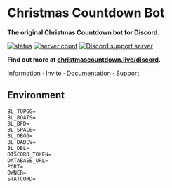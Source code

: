 # Christmas Countdown Bot

**The original Christmas Countdown bot for Discord.**

[![status](https://top.gg/api/widget/status/509851616216875019.svg)](https://top.gg/bot/509851616216875019)
[![server count](https://top.gg/api/widget/servers/509851616216875019.svg)](https://top.gg/bot/509851616216875019)
[![Discord support server](https://discordapp.com/api/guilds/451745464480432129/embed.png?style=shield)](https://go.eartharoid.me/discord)

**Find out more at [christmascountdown.live/discord](https://christmascountdown.live/discord?ref=github.com).**

[Information](https://christmascountdown.live/discord?ref=github.com) · [Invite](https://christmascountdown.live/invite) · [Documentation](https://docs.christmascountdown.live/discord/introduction) · [Support](https://go.eartharoid.me/discord)

## Environment

```
BL_TOPGG=
BL_BOATS=
BL_BFD=
BL_SPACE=
BL_DBGG=
BL_DADEV=
BL_DBL=
DISCORD_TOKEN=
DATABASE_URL=
PORT=
OWNER=
STATCORD=
```